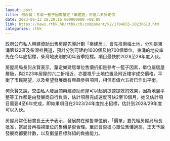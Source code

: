 ```yaml
---
layout: post
title: 何永賢：考慮一籃子因素釐定「樂建居」市值六五折定價
date: 2023-06-13 18:29:16.000000000 +08:00
link: https://news.rthk.hk/rthk/ch/component/k2/1704655-20230613.htm
categories: rthk
---
```


政府公布私人興建資助出售房屋先導計劃「樂建居」，會先推兩幅土地，分別是東涌第122區及柴灣祥民道，預計分別可建約1600個及約700個單位。東涌的地皮率先在今年底招標，柴灣地皮則於明年首季招標。項目最快於2028至29年度入伙。

房屋局局長何永賢表示，釐定樂建居單位售價折扣是參考一籃子因素，單位屬居屋層級，與2023年居屋的六二折相近，亦要視乎土地位置及附近樓宇成交價格，平衡了市民期望，以及希望發展商有興趣參與項目，相信市值六五折已作出平衡。

何永賢又說，交由私人發展商興建資助房屋可以起到提速提效的效果，因為地盤平整等工作都是由發展商自行負責，估計項目完成速度可快2至10個月，她又估計項目需要4至6年完成，即如果項目在2023/24年度推出招標，估計到2028/29年度可以入伙。

房屋局常任秘書長王天予表示，發展商在預售單位前，「價單」要先經房屋局局長批准，當局會再檢視單位的售價是否合理。至於會否擔心單位售價過高，王天予說發展商都要計數，以及衡量目標群組的負擔能力。
